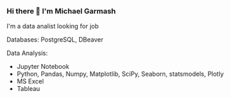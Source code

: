### Hi there 👋 I'm Michael Garmash
I'm a data analist looking for job

Databases:
PostgreSQL, DBeaver

Data Analysis:
- Jupyter Notebook
- Python, Pandas, Numpy, Matplotlib, SciPy, Seaborn, statsmodels, Plotly
- MS Excel
- Tableau
<!--
**michaelgarmash/michaelgarmash** is a ✨ _special_ ✨ repository because its `README.md` (this file) appears on your GitHub profile.

Here are some ideas to get you started:

- 🔭 I’m currently working on ...
- 🌱 I’m currently learning ...
- 👯 I’m looking to collaborate on ...
- 🤔 I’m looking for help with ...
- 💬 Ask me about ...
- 📫 How to reach me: ...
- 😄 Pronouns: ...
- ⚡ Fun fact: ...
-->
